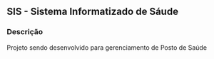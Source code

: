 ## SIS - Sistema Informatizado de Sáude

### Descrição
Projeto sendo desenvolvido para gerenciamento de Posto de Saúde

